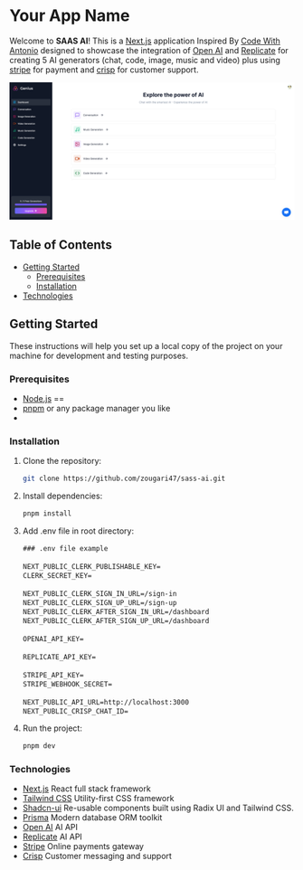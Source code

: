# Your App Name

Welcome to **SAAS AI**! This is a [Next.js](https://nextjs.org/) application Inspired By [Code With Antonio](https://www.youtube.com/@codewithantonio) designed to showcase the integration of [Open AI](https://openai.com/) and [Replicate](https://replicate.com/) for creating 5 AI generators (chat, code, image, music and video) plus using [stripe](https://stripe.com/) for payment and [crisp](https://crisp.chat/en/) for customer support.

![App Screenshot](/public/screenshot.png)

## Table of Contents

- [Getting Started](#getting-started)
  - [Prerequisites](#prerequisites)
  - [Installation](#installation)
- [Technologies](#technologies)

## Getting Started

These instructions will help you set up a local copy of the project on your machine for development and testing purposes.

### Prerequisites

- [Node.js](https://nodejs.org/) ==
- [pnpm](https://pnpm.io/) or any package manager you like
-

### Installation

1. Clone the repository:

   ```bash
   git clone https://github.com/zougari47/sass-ai.git
   ```

2. Install dependencies:

   ```bash
   pnpm install
   ```

3. Add .env file in root directory:

   ```plaintext
   ### .env file example

   NEXT_PUBLIC_CLERK_PUBLISHABLE_KEY=
   CLERK_SECRET_KEY=

   NEXT_PUBLIC_CLERK_SIGN_IN_URL=/sign-in
   NEXT_PUBLIC_CLERK_SIGN_UP_URL=/sign-up
   NEXT_PUBLIC_CLERK_AFTER_SIGN_IN_URL=/dashboard
   NEXT_PUBLIC_CLERK_AFTER_SIGN_UP_URL=/dashboard

   OPENAI_API_KEY=

   REPLICATE_API_KEY=

   STRIPE_API_KEY=
   STRIPE_WEBHOOK_SECRET=

   NEXT_PUBLIC_API_URL=http://localhost:3000
   NEXT_PUBLIC_CRISP_CHAT_ID=
   ```

4. Run the project:
   ```bash
   pnpm dev
   ```

### Technologies

<!-- write front on every technologies it description -->

- [Next.js](https://nextjs.org/) React full stack framework
- [Tailwind CSS](https://tailwindcss.com/) Utility-first CSS framework
- [Shadcn-ui](https://ui.shadcn.com/) Re-usable components built using Radix UI and Tailwind CSS.
- [Prisma](https://www.prisma.io/) Modern database ORM toolkit
- [Open AI](https://openai.com/) AI API
- [Replicate](https://replicate.com/) AI API
- [Stripe](https://stripe.com/) Online payments gateway
- [Crisp](https://crisp.chat/en/) Customer messaging and support
